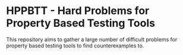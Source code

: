 # HPPBTT - Hard Problems for Property Based Testing Tools

This repository aims to gather a large number of difficult
problems for property based testing tools to find counterexamples
to.
